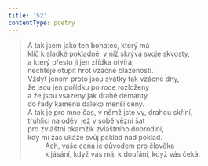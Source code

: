 ```yaml
---
title: '52'
contentType: poetry
---
```


> A tak jsem jako ten bohatec, který má  
> klíč k sladké pokladně, v níž skrývá svoje skvosty,  
> a který přesto ji jen zřídka otvírá,  
> nechtěje otupit hrot vzácné blaženosti.  
> Vždyť jenom proto jsou svátky tak vzácné dny,  
> že jsou jen pořídku po roce rozloženy  
> a že jsou vsazeny jak drahé démanty  
> do řady kamenů daleko menší ceny.  
> A tak je pro mne čas, v němž jste vy, drahou skříní,  
> truhlicí na oděv, jež v sobě vězní šat  
> pro zvláštní okamžik zvláštního dobrodiní,  
> kdy mi zas ukáže svůj poklad nad poklad.  
>          Ach, vaše cena je důvodem pro člověka  
>          k jásání, když vás má, k doufání, když vás čeká.
